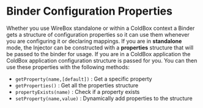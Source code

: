 # Binder Configuration Properties

Whether you use WireBox standalone or within a ColdBox context a Binder gets a structure of configuration properties so it can use them whenever you are configuring it or declaring mappings. If you are in **standalone** mode, the Injector can be constructed with a **properties** structure that will be passed to the binder for usage. If you are in a ColdBox application the ColdBox application configuration structure is passed for you. You can then use these properties with the following methods:

* `getProperty(name,[default])` : Get a specific property
* `getProperties()` : Get all the properties structure
* `propertyExists(name)` : Check if a property exists
* `setProperty(name,value)` : Dynamically add properties to the structure

